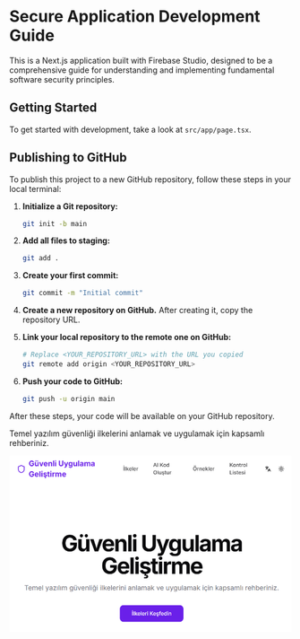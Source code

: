 # Secure Application Development Guide

This is a Next.js application built with Firebase Studio, designed to be a comprehensive guide for understanding and implementing fundamental software security principles.

## Getting Started

To get started with development, take a look at `src/app/page.tsx`.

## Publishing to GitHub

To publish this project to a new GitHub repository, follow these steps in your local terminal:

1.  **Initialize a Git repository:**
    ```bash
    git init -b main
    ```

2.  **Add all files to staging:**
    ```bash
    git add .
    ```

3.  **Create your first commit:**
    ```bash
    git commit -m "Initial commit"
    ```

4.  **Create a new repository on GitHub.** After creating it, copy the repository URL.

5.  **Link your local repository to the remote one on GitHub:**
    ```bash
    # Replace <YOUR_REPOSITORY_URL> with the URL you copied
    git remote add origin <YOUR_REPOSITORY_URL>
    ```

6.  **Push your code to GitHub:**
    ```bash
    git push -u origin main
    ```

After these steps, your code will be available on your GitHub repository.


Temel yazılım güvenliği ilkelerini anlamak ve uygulamak için kapsamlı rehberiniz. 

![Ekran](<Ekran görüntüsü 2025-09-21 162636.png>)
